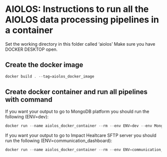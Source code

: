 # AIOLOS: Instructions to run all the AIOLOS data processing pipelines in a container

Set the working directory in this folder called ‘aiolos’
Make sure you have DOCKER DESKTOP open.

## Create the docker image
```powershell
docker build . --tag=aiolos_docker_image
```

## Create docker container and run all pipelines with command
If you want your output to go to MongoDB platform you should run the following (ENV=dev):
```powershell
docker run --name aiolos_docker_container --rm --env ENV=dev --env MongoDBUsername="QuintenPipelineUser" --env MongoDBPassword="PDb6uqwogle8sYFL" --env CGM_PASSWORD="cmxJwnSmzPnQa55" aiolos_docker_image
```

If you want your output to go to Impact Healtcare SFTP server you should run the following (ENV=communication_dashboard):
```powershell
docker run --name aiolos_docker_container --rm --env ENV=communication_dashboard --env CGM_PASSWORD="cmxJwnSmzPnQa55" --env CD_PASSWORD="9He:dX@^M747ey" aiolos_docker_image
```